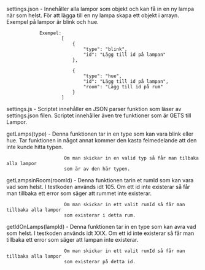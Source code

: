 settings.json - Innehåller alla lampor som objekt och kan få in en ny lampa när som helst.
                För att lägga till en ny lampa skapa ett objekt i arrayn. Exempel på lampor är
                blink och hue.

                Exempel:
                        [
                            {
                                "type": "blink",
                                "id": "Lägg till id på lampan"
                            },

                            {
                                "type": "hue",
                                "id": "Lägg till id på lampan",
                                "room": "Lägg till id på rum"
                            }
                        ]


settings.js - Scriptet innehåller en JSON parser funktion som läser av settings.json filen.
              Scriptet innehåller även tre funktioner som är GETS till Lampor.

getLamps(type)         - Denna funktionen tar in en type som kan vara blink eller hue.
                         Tar funktionen in något annat kommer den kasta felmedelande att
                         den inte kunde hitta typen.

                         Om man skickar in en valid typ så får man tilbaka alla lampor
                         som är av den här typen.

getLampsinRoom(roomId) - Denna funktionen tarin et rumId som kan vara vad som helst.
                         I testkoden används idt 105. Om ett id inte existerar så får
                         man tillbaka ett error som säger att rummet inte existerar.

                         Om man skickar in ett valit rumId så får man tillbaka alla lampor
                         som existerar i detta rum.

getIdOnLamps(lampId)   - Denna funktionen tar in en type som kan avra vad som helst.
                         I testkoden används idt XXX. Om ett id inte existerar så får
                         man tillbaka ett error som säger att lampan inte existerar.

                         Om man skickar in ett valit rumId så får man tillbaka alla lampor
                         som existerar på detta id.
